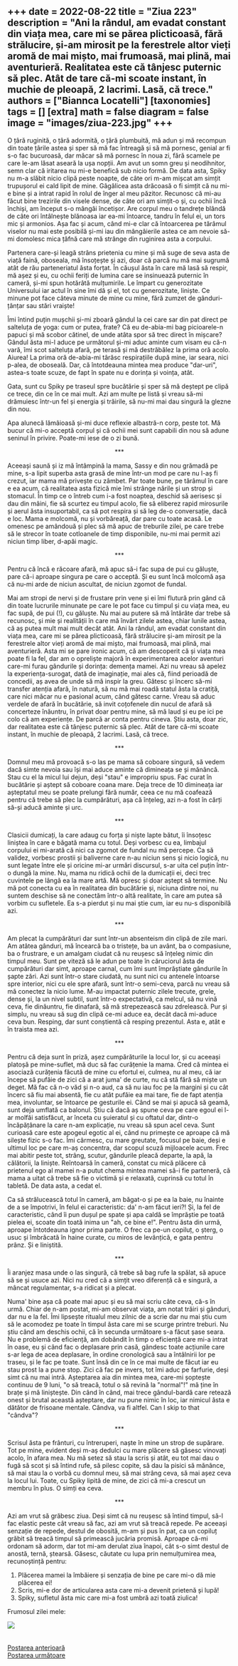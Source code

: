 
+++
date = 2022-08-22
title = "Ziua 223"
description = "Ani la rândul, am evadat constant din viața mea, care mi se părea plicticoasă, fără strălucire, și-am mirosit pe la ferestrele altor vieți aromă de mai mișto, mai frumoasă, mai plină, mai aventurieră. Realitatea este că tânjesc puternic să plec. Atât de tare că-mi scoate instant, în muchie de pleoapă, 2 lacrimi. Lasă, că trece."
authors = ["Biannca Locatelli"]
[taxonomies]
tags = []
[extra]
math = false
diagram = false
image = "images/ziua-223.jpg"
+++
---

O țâră ruginită, o țâră adormită, o țâră plumbuită, mă adun și mă recompun din toate țârile astea și sper să mă fac întreagă și să mă pornesc, genial ar fi s-o fac bucuroasă, dar măcar să mă pornesc în noua zi, fără scamele pe care le-am lăsat aseară la ușa nopții. Am avut un somn greu și neodihnitor, semn clar că iritarea nu mi-e benefică sub nicio formă. De data asta, Spiky nu m-a slăbit nicio clipă peste noapte, de câte ori m-am mișcat am simțit trupușorul ei cald lipit de mine. Gâgâlicea asta drăcoasă o fi simțit că nu mi-e bine și a intrat rapid în rolul de înger al meu păzitor. Recunosc că mi-au făcut bine trezirile din visele dense, de câte ori am simțit-o și, cu ochii încă închiși, am început s-o mângâi încetișor. Are corpul meu o tandrețe blândă de câte ori întâlnește blănoasa iar ea-mi întoarce, tandru în felul ei, un tors mic și armonios. Așa fac și acum, când mi-e clar că întoarcerea pe tărâmul viselor nu mai este posibilă și-mi iau din mângâierile astea ce am nevoie să-mi domolesc mica țâfnă care mă strânge din ruginirea asta a corpului.

Partenera care-și leagă strâns prietenia cu mine și mă suge de seva asta de viață faină, oboseala, mă însoțește și azi, doar că parcă nu mă mai sugrumă atât de rău parteneriatul ăsta forțat. În căușul ăsta în care mă lasă să respir, mă așez și eu, cu ochii feriți de lumina care se insinuează puternic în cameră, și-mi spun hotărâtă mulțumirile. Le împart cu generozitate Universului iar actul în sine îmi dă și el, tot cu generozitate, liniște. Ce minune pot face câteva minute de mine cu mine, fără zumzet de gânduri-țânțar sau stări vraiște!

Îmi întind puțin mușchii și-mi zboară gândul la cei care sar din pat direct pe salteluța de yoga: cum or putea, frate? Că eu de-abia-mi bag picioarele-n papuci și mă scobor cătinel, de unde atâta spor să trec direct în mișcare? Gândul ăsta mi-l aduce pe următorul și-mi aduc aminte cum visam eu că-n vară, îmi scot salteluța afară, pe terasă și mă destrăbălez la prima oră acolo. Aiurea! La prima oră de-abia-mi târăsc respirațiile după mine, iar seara, nici p-alea, de oboseală. Dar, că întotdeauna mintea mea produce "dar-uri", astea-s toate scuze, de fapt în spate nu e dorința și voința, atât.

Gata, sunt cu Spiky pe traseul spre bucătărie și sper să mă deștept pe clipă ce trece, din ce în ce mai mult. Azi am multe pe listă și vreau să-mi drămuiesc într-un fel și energia și trăirile, să nu-mi mai dau singură la glezne din nou.

Apa alunecă lămâioasă și-mi duce reflexie albastră-n corp, peste tot. Mă bucur că mi-o acceptă corpul și că ochii mei sunt capabili din nou să adune seninul în privire. Poate-mi iese de o zi bună.

<p style="text-align: center;">***</p>

Aceeași saună și iz mă întâmpină la mama, Sassy e din nou grămadă pe mine, s-a lipit superba asta grasă de mine într-un mod pe care nu l-aș fi crezut, iar mama mă privește cu zâmbet. Par toate bune, pe tărâmul în care e ea acum, că realitatea asta fizică mie îmi strânge nările și un strop și stomacul. În timp ce o întreb cum i-a fost noaptea, deschid să aerisesc și dau din mâini, fie să scurtez eu timpul acolo, fie să eliberez rapid mirosurile și aerul ăsta insuportabil, ca să pot respira și să leg de-o conversație, dacă e loc. Mama e molcomă, nu și vorbăreață, dar pare cu toate acasă. Le omenesc pe amândouă și plec să mă apuc de treburile zilei, pe care trebe să le strecor în toate cotloanele de timp disponibile, nu-mi mai permit azi niciun timp liber, d-apăi magic.

<p style="text-align: center;">***</p>

Pentru că încă e răcoare afară, mă apuc să-i fac supa de pui cu găluște, pare că-i aproape singura pe care o acceptă. Și eu sunt încă molcomă așa că nu-mi arde de niciun ascultat, de niciun zgomot de fundal.

Mai am stropi de nervi și de frustare prin vene și ei îmi flutură prin gând că din toate lucrurile minunate pe care le pot face cu timpul și cu viața mea, eu fac supă, de pui (!), cu găluște. Nu mai au putere să mă întărâte dar trebe să recunosc, și mie și realității în care mă învârt zilele astea, chiar lunile astea, că aș putea mult mai mult decât atât. Ani la rândul, am evadat constant din viața mea, care mi se părea plicticoasă, fără strălucire și-am mirosit pe la ferestrele altor vieți aromă de mai mișto, mai frumoasă, mai plină, mai aventurieră. Asta mi se pare ironic acum, că am descoperit că și viața mea poate fi la fel, dar am o opreliște majoră în experimentarea acelor aventuri care-mi furau gândurile și dorința: demența mamei. Azi nu vreau să apelez la experiența-surogat, dată de imaginație, mai ales că, fiind perioadă de concedii, aș avea de unde să mă inspir la greu. Gătesc și încerc să-mi transfer atenția afară, în natură, să nu mă mai roadă statul ăsta la cratiță, care nici măcar nu e pasional acum, când gătesc carne. Vreau să aduc verdele de afară în bucătărie, să invit coțofenele din nucul de afară să concerteze înăuntru, în privat doar pentru mine, să mă laud și eu pe ici pe colo că am experiențe. De parcă ar conta pentru cineva. Știu asta, doar zic, dar realitatea este că tânjesc puternic să plec. Atât de tare că-mi scoate instant, în muchie de pleoapă, 2 lacrimi. Lasă, că trece.

<p style="text-align: center;">***</p>

Domnul meu mă provoacă s-o las pe mama să coboare singură, să vedem dacă simte nevoia sau își mai aduce aminte că dimineața se și mănâncă. Stau cu el la micul lui dejun, deși "stau" e impropriu spus. Fac curat în bucătărie și aștept să coboare coana mare. Deja trece de 10 dimineața iar așteptatul meu se poate prelungi fără număr, ceea ce nu mă coafează pentru că trebe să plec la cumpărături, așa că înțeleg, azi n-a fost în cărți să-și aducă aminte și urc.

<p style="text-align: center;">***</p>

Clasicii dumicați, la care adaug cu forța și niște lapte bătut, îi însoțesc liniștea în care e băgată mama cu totul. Deși vorbesc cu ea, limbajul corpului ei mi-arată că nici ca zgomot de fundal nu mă percepe. Ca să validez, vorbesc prostii și baliverne care n-au niciun sens și nicio logică, nu sunt legate între ele și oricine mi-ar urmări discursul, s-ar uita cel puțin într-o dungă la mine. Nu, mama nu ridică ochii de la dumicații ei, deci trec cuvintele pe lângă ea la mare artă. Mă opresc și doar aștept să termine. Nu mă pot conecta cu ea în realitatea din bucătărie și, niciuna dintre noi, nu suntem deschise să ne conectăm într-o altă realitate, în care am putea să vorbim cu sufletele. Ea s-a pierdut și nu mai știe cum, iar eu nu-s disponibilă azi.

<p style="text-align: center;">***</p>

Am plecat la cumpărături dar sunt într-un absenteism din clipă de zile mari. Am atâtea gânduri, mă încearcă ba o tristețe, ba un avânt, ba o compasiune, ba o frustrare, e un amalgam ciudat că nu reușesc să înțeleg nimic din timpul meu. Sunt pe viteză să le adun pe toate în căruciorul ăsta de cumpărături dar simt, aproape carnal, cum îmi sunt împrăștiate gândurile în șapte zări. Azi sunt într-o stare ciudată, nu sunt nici cu antenele întoarse spre interior, nici cu ele spre afară, sunt într-o semi-ceva, parcă nu vreau să mă conectez la nicio lume. M-au impactat puternic zilele trecute, grele, dense și, la un nivel subtil, sunt într-o expectativă, ca melcul, să nu vină ceva, fie dinăuntru, fie dinafară, să mă strepezească sau zdrelească. Pur și simplu, nu vreau să sug din clipă ce-mi aduce ea, decât dacă mi-aduce ceva bun. Resping, dar sunt conștientă că resping prezentul. Asta e, atât e în traista mea azi.

<p style="text-align: center;">***</p>

Pentru că deja sunt în priză, așez cumpărăturile la locul lor, și cu aceeași platoșă pe mine-suflet, mă duc să fac curățenie la mama. Cred că mintea ei asociază curățenia făcută de mine cu efortul ei, culmea, nu al meu, că iar începe să pufăie de zici că a arat juma' de curte, nu că stă fără să miște un deget. Mă fac că n-o văd și n-o aud, ca să nu iau foc pe la margini și cu cât încerc să fiu mai absentă, fie cu atât pufăie ea mai tare, fie de fapt atenția mea, involuntar, se întoarce pe gesturile ei. Când se mai și apucă să geamă, sunt deja umflată ca balonul. Știu că dacă aș spune ceva pe care egoul ei l-ar molfăi satisfăcut, ar înceta cu șuieratul și cu oftatul dar, dintr-o încăpățânare la care n-am explicație, nu vreau să spun acel ceva. Sunt curioasă care este apogeul egotic al ei, când nu primește ce aproape că mă silește fizic s-o fac. Îmi cârmesc, cu mare greutate, focusul pe baie, deși e ultimul loc pe care m-aș concentra, dar scopul scuză mijloacele acum. Frec mai abitir peste tot, strâng, scutur, gândurile pleacă departe, la apă, la călătorii, la liniște. Reîntoarsă în cameră, constat cu mică plăcere că prietenul ego al mamei n-a putut chema mintea mamei să-i fie parteneră, că mama a uitat că trebe să fie o victimă și e relaxată, cuprinsă cu totul în tabletă. De data asta, a cedat el.

Ca să strălucească totul în cameră, am băgat-o și pe ea la baie, nu înainte de a se împotrivi, în felul ei caracteristic: da' n-am făcut ieri?! Și, la fel de caracteristic, când îi pun dușul pe spate și apa caldă se împrăștie pe toată pielea ei, scoate din toată inima un "ah, ce bine e!". Pentru ăsta din urmă, aproape întotdeauna ignor prima parte. O frec ca pe-un copiluț, o șterg, o usuc și îmbrăcată în haine curate, cu miros de levănțică, e gata pentru prânz. Și e liniștită.

<p style="text-align: center;">***</p>

Îi aranjez masa unde o las singură, că trebe să bag rufe la spălat, să apuce să se și usuce azi. Nici nu cred că a simțit vreo diferență că e singură, a mâncat regulamentar, s-a ridicat și a plecat.

Numa' bine așa că poate mai apuc și eu să mai scriu câte ceva, că-s în urmă. Chiar de n-am postat, mi-am observat viața, am notat trăiri și gânduri, dar nu e la fel. Îmi lipsește ritualul meu zilnic de a scrie dar nu mai știu cum să le acomodez pe toate în timpul ăsta care mi se scurge printre treburi. Nu știu când am deschis ochii, că în secunda următoare s-a făcut șase seara. Nu e problemă de eficiență, am dobândit în timp o eficiență care mi-a intrat în oase, eu și când fac o deplasare prin casă, gândesc toate acțiunile care s-ar lega de acea deplasare, în ordine cronologică sau a întâlnirii lor pe traseu, și le fac pe toate. Sunt însă din ce în ce mai multe de făcut iar eu stau prost la a pune stop. Zici că fac pe invers, tot îmi aduc pe farfurie, deși simt că nu mai intră. Așteptarea aia din mintea mea, care-mi șoptește continuu de 9 luni, "o să treacă, totul o să revină la "normal"!" mă ține în brațe și mă liniștește. Din când în când, mai trece gândul-bardă care retează onest și brutal această așteptare, dar nu pune nimic în loc, iar nimicul ăsta e dătător de frisoane mentale. Cândva, va fi altfel. Can I skip to that "cândva"?

<p style="text-align: center;">***</p>

Scrisul ăsta pe frânturi, cu întreruperi, naște în mine un strop de supărare. Tot pe mine, evident deși m-aș dedulci cu mare plăcere să găsesc vinovați acolo, în afara mea. Nu mă setez să stau la scris și atât, eu tot mai dau o fugă să scot și să întind rufe, să pilesc copite, să dau la pisici să mănânce, să mai stau la o vorbă cu domnul meu, să mai strâng ceva, să mai așez ceva la locul lui. Toate, cu Spiky lipită de mine, de zici că mi-a crescut un membru în plus. O simți ea ceva.

<p style="text-align: center;">***</p>

Azi am vrut să grăbesc ziua. Deși simt că nu reușesc să întind timpul, să-l fac elastic peste cât vreau să fac, azi am vrut să treacă repede. Pe aceeași senzație de repede, destul de obosită, m-am și pus în pat, ca un copiluț grăbit să treacă timpul să primească jucăria promisă. Aproape că-mi ordonam să adorm, dar tot mi-am derulat ziua înapoi, cât s-o simt destul de anostă, ternă, ștearsă. Găsesc, căutate cu lupa prin nemulțumirea mea, recunoștință pentru:

1. Plăcerea mamei la îmbăiere și senzația de bine pe care mi-o dă mie plăcerea ei!
2. Scris, mi-e dor de articularea asta care mi-a devenit prietenă și lupă!
3. Spiky, sufletul ăsta mic care mi-a fost umbră azi toată ziulica!

Frumosul zilei mele:

<div class="flex justify-center">
  <img src="images/ciuperca.jpeg" />
</div>

<br/>

<br/>

<div class="flex justify-between">
  <div>
    <a href="/blog/ziua-222/">Postarea anterioară</a>
  </div>
  <div>
    <a href="/blog/ziua-224/">Postarea următoare</a>
  </div>
</div>
